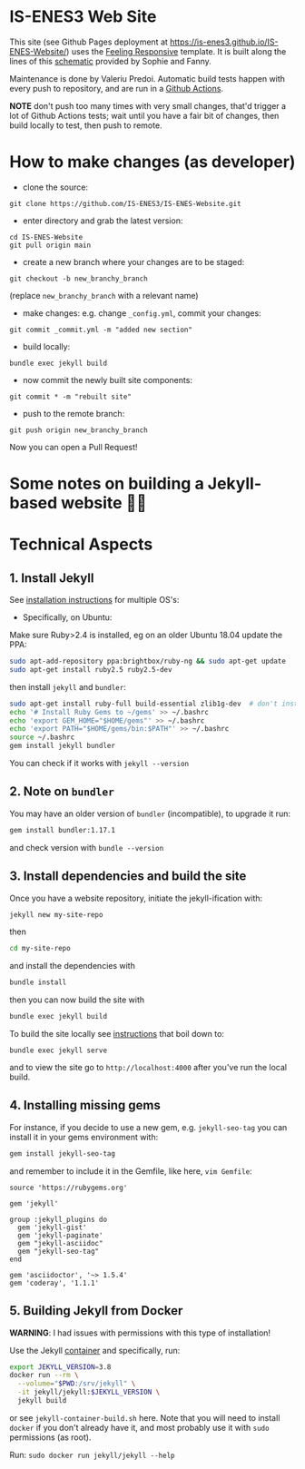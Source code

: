 # IS-ENES3 Web Site

This site (see Github Pages deployment at <https://is-enes3.github.io/IS-ENES-Website/>) uses the [Feeling Responsive](https://phlow.github.io/feeling-responsive/) template. It is
built along the lines of this [schematic](https://raw.githubusercontent.com/IS-ENES3/IS-ENES-Website/main/structural_diagrams/IS-ENES3_website_detailed_templates_version_4_20220411.pdf) provided by Sophie and Fanny.

Maintenance is done by Valeriu Predoi. Automatic build tests happen with every push to repository, and are
run in a [Github Actions](https://github.com/IS-ENES3/IS-ENES-Website/actions).

**NOTE** don't push too many times with very small changes, that'd trigger a lot of Github Actions tests; wait until you
have a fair bit of changes, then build locally to test, then push to remote.

# How to make changes (as developer)

- clone the source:
```
git clone https://github.com/IS-ENES3/IS-ENES-Website.git
```
- enter directory and grab the latest version:
```
cd IS-ENES-Website
git pull origin main
```
- create a new branch where your changes are to be staged:
```
git checkout -b new_branchy_branch
```
(replace `new_branchy_branch` with a relevant name)
- make changes: e.g. change `_config.yml`, commit your changes:
```
git commit _commit.yml -m "added new section"
```
- build locally:
```
bundle exec jekyll build
```
- now commit the newly built site components:
```
git commit * -m "rebuilt site"
```
- push to the remote branch:
```
git push origin new_branchy_branch
```

Now you can open a Pull Request!

# Some notes on building a Jekyll-based website 🍺🐍
# Technical Aspects

## 1. Install Jekyll

See [installation instructions](https://jekyllrb.com/docs/installation/) for multiple OS's:

- Specifically, on Ubuntu:

Make sure Ruby>2.4 is installed, eg on an older Ubuntu 18.04 update the PPA:

```bash
sudo apt-add-repository ppa:brightbox/ruby-ng && sudo apt-get update
sudo apt-get install ruby2.5 ruby2.5-dev
```
then install `jekyll` and `bundler`:

```bash
sudo apt-get install ruby-full build-essential zlib1g-dev  # don't install ruby if you already did
echo '# Install Ruby Gems to ~/gems' >> ~/.bashrc
echo 'export GEM_HOME="$HOME/gems"' >> ~/.bashrc
echo 'export PATH="$HOME/gems/bin:$PATH"' >> ~/.bashrc
source ~/.bashrc
gem install jekyll bundler
```

You can check if it works with `jekyll --version`

## 2. Note on `bundler`

You may have an older version of `bundler` (incompatible), to upgrade it run:

```bash
gem install bundler:1.17.1
```

and check version with `bundle --version`

## 3. Install dependencies and build the site

Once you have a website repository, initiate the jekyll-ification with:

```bash
jekyll new my-site-repo
```

then

```bash
cd my-site-repo
```

and install the dependencies with

```bash
bundle install
```

then you can now build the site with

```bash
bundle exec jekyll build
```

To build the site locally see [instructions](https://docs.github.com/en/pages/setting-up-a-github-pages-site-with-jekyll/testing-your-github-pages-site-locally-with-jekyll) that boil down to:

```
bundle exec jekyll serve
```

and to view the site go to `http://localhost:4000` after you've run the local build.

## 4. Installing missing gems

For instance, if you decide to use a new gem, e.g. `jekyll-seo-tag` you can install it
in your gems environment with:

```bash
gem install jekyll-seo-tag
```

and remember to include it in the Gemfile, like here, `vim Gemfile`:

```
source 'https://rubygems.org'

gem 'jekyll'

group :jekyll_plugins do
  gem 'jekyll-gist'
  gem 'jekyll-paginate'
  gem "jekyll-asciidoc"
  gem "jekyll-seo-tag"
end

gem 'asciidoctor', '~> 1.5.4'
gem 'coderay', '1.1.1'
```

## 5. Building Jekyll from Docker

**WARNING**: I had issues with permissions with this type of installation!

Use the Jekyll [container](https://github.com/envygeeks/jekyll-docker/blob/main/README.md) and
specifically, run:

```bash
export JEKYLL_VERSION=3.8
docker run --rm \
  --volume="$PWD:/srv/jekyll" \
  -it jekyll/jekyll:$JEKYLL_VERSION \
  jekyll build
```

or see `jekyll-container-build.sh` here. Note that you will need to install
`docker` if you don't already have it, and most probably use it with `sudo` permissions (as root).

Run: `sudo docker run jekyll/jekyll --help`
